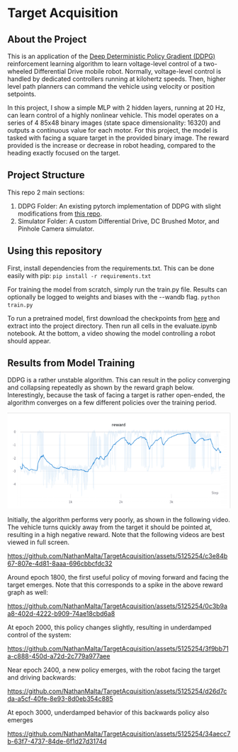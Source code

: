 # Target Acquisition

## About the Project
This is an application of the [Deep Deterministic Policy Gradient (DDPG)](https://arxiv.org/abs/1509.02971) reinforcement learning algorithm to learn voltage-level control of a two-wheeled Differential Drive mobile robot.  Normally, voltage-level control is handled by dedicated controllers running at kilohertz speeds.  Then, higher level path planners can command the vehicle using velocity or position setpoints.

In this project, I show a simple MLP with 2 hidden layers, running at 20 Hz, can learn control of a highly nonlinear vehicle.  This model operates on a series of 4 85x48 binary images (state space dimensionality: 16320) and outputs a continuous value for each motor.  For this project, the model is tasked with facing a square target in the provided binary image.  The reward provided is the increase or decrease in robot heading, compared to the heading exactly focused on the target.

## Project Structure
This repo 2 main sections:
1) DDPG Folder: An existing pytorch implementation of DDPG with slight modifications from [this repo](https://github.com/schneimo/ddpg-pytorch).
2) Simulator Folder: A custom Differential Drive, DC Brushed Motor, and Pinhole Camera simulator.

## Using this repository
First, install dependencies from the requirements.txt.  This can be done easily with pip:
`pip install -r requirements.txt`

For training the model from scratch, simply run the train.py file.  Results can optionally be logged to weights and biases with the --wandb flag.
`python train.py`

To run a pretrained model, first download the checkpoints from [here](https://drive.google.com/file/d/1LBug3RBT_DMytyRYjuC9JXjfZyQxGatr/view?usp=sharing) and extract into the project directory.  Then run all cells in the evaluate.ipynb notebook.  At the bottom, a video showing the model controlling a robot should appear.

## Results from Model Training

DDPG is a rather unstable algorithm.  This can result in the policy converging and collapsing repeatedly as shown by the reward graph below.  Interestingly, because the task of facing a target is rather open-ended, the algorithm converges on a few different policies over the training period.

![reward graph](https://github.com/NathanMalta/TargetAcquisition/blob/master/media/imgs/reward.png)

Initially, the algorithm performs very poorly, as shown in the following video.  The vehicle turns quickly away from the target it should be pointed at, resulting in a high negative reward.  Note that the following videos are best viewed in full screen.

https://github.com/NathanMalta/TargetAcquisition/assets/5125254/c3e84b67-807e-4d81-8aaa-696cbbcfdc32

Around epoch 1800, the first useful policy of moving forward and facing the target emerges.  Note that this corresponds to a spike in the above reward graph as well:

https://github.com/NathanMalta/TargetAcquisition/assets/5125254/0c3b9aa8-402d-4222-b909-74ae18cbd6a8

At epoch 2000, this policy changes slightly, resulting in underdamped control of the system:

https://github.com/NathanMalta/TargetAcquisition/assets/5125254/3f9bb71a-c888-450d-a72d-2c779a977aee

Near epoch 2400, a new policy emerges, with the robot facing the target and driving backwards:

https://github.com/NathanMalta/TargetAcquisition/assets/5125254/d26d7cda-a5cf-40fe-8e93-8d0eb354c885

At epoch 3000, underdamped behavior of this backwards policy also emerges

https://github.com/NathanMalta/TargetAcquisition/assets/5125254/34aecc7b-63f7-4737-84de-6f1d27d3174d

